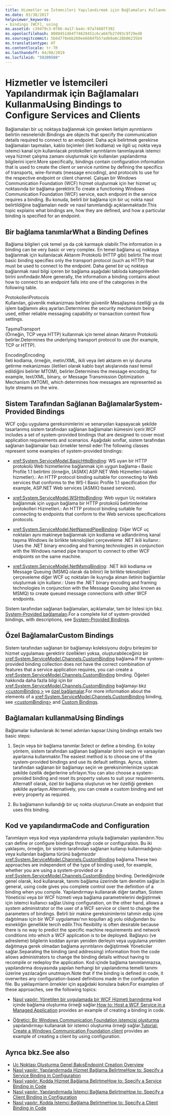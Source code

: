 ```yaml
---
title: Hizmetler ve İstemcileri Yapılandırmak için Bağlamaları Kullanma
ms.date: 03/30/2017
helpviewer_keywords:
- bindings [WCF], using
ms.assetid: c39479c3-0766-4a17-ba4c-97a74607f392
ms.openlocfilehash: 8080451d64f74629451c6ca66fb27d93c9f29ed8
ms.sourcegitcommit: 5b6d778ebb269ee6684fb57ad69a8c28b06235b9
ms.translationtype: HT
ms.contentlocale: tr-TR
ms.lasthandoff: 04/08/2019
ms.locfileid: "59209508"
---
```

# <a name="using-bindings-to-configure-services-and-clients"></a><span data-ttu-id="4fad1-102">Hizmetler ve İstemcileri Yapılandırmak için Bağlamaları Kullanma</span><span class="sxs-lookup"><span data-stu-id="4fad1-102">Using Bindings to Configure Services and Clients</span></span>
<span data-ttu-id="4fad1-103">Bağlamaları bir uç noktaya bağlanmak için gereken iletişim ayrıntılarını belirtin nesneleridir.</span><span class="sxs-lookup"><span data-stu-id="4fad1-103">Bindings are objects that specify the communication details required to connect to an endpoint.</span></span> <span data-ttu-id="4fad1-104">Daha açık belirtmek gerekirse bağlamaları taşımaları, kablo biçimleri (ileti kodlama) ve ilgili uç nokta veya istemci kanal için kullanılacak protokolleri ayrıntılarını tanımlayarak istemci veya hizmet çalışma zamanı oluşturmak için kullanılan yapılandırma bilgilerini içerir.</span><span class="sxs-lookup"><span data-stu-id="4fad1-104">More specifically, bindings contain configuration information that is used to create the client or service runtime by defining the specifics of transports, wire-formats (message encoding), and protocols to use for the respective endpoint or client channel.</span></span> <span data-ttu-id="4fad1-105">Çalışan bir Windows Communication Foundation (WCF) hizmet oluşturmak için her hizmet uç noktasında bir bağlama gerektirir.</span><span class="sxs-lookup"><span data-stu-id="4fad1-105">To create a functioning Windows Communication Foundation (WCF) service, each endpoint in the service requires a binding.</span></span> <span data-ttu-id="4fad1-106">Bu konuda, belirli bir bağlama için bir uç nokta nasıl belirtildiğine bağlamaları nedir ve nasıl tanımlandığı açıklanmaktadır.</span><span class="sxs-lookup"><span data-stu-id="4fad1-106">This topic explains what bindings are, how they are defined, and how a particular binding is specified for an endpoint.</span></span>  
  
## <a name="what-a-binding-defines"></a><span data-ttu-id="4fad1-107">Bir bağlama tanımlar</span><span class="sxs-lookup"><span data-stu-id="4fad1-107">What a Binding Defines</span></span>  
 <span data-ttu-id="4fad1-108">Bağlama bilgileri çok temel ya da çok karmaşık olabilir.</span><span class="sxs-lookup"><span data-stu-id="4fad1-108">The information in a binding can be very basic or very complex.</span></span> <span data-ttu-id="4fad1-109">En temel bağlama uç noktaya bağlanmak için kullanılacak Aktarım Protokolü (HTTP gibi) belirtir.</span><span class="sxs-lookup"><span data-stu-id="4fad1-109">The most basic binding specifies only the transport protocol (such as HTTP) that must be used to connect to the endpoint.</span></span> <span data-ttu-id="4fad1-110">Daha genel bir uç noktaya bağlanmak nasıl bilgi içeren bir bağlama aşağıdaki tabloda kategorilerden birini sınıfındadır.</span><span class="sxs-lookup"><span data-stu-id="4fad1-110">More generally, the information a binding contains about how to connect to an endpoint falls into one of the categories in the following table.</span></span>  
  
 <span data-ttu-id="4fad1-111">Protokolleri</span><span class="sxs-lookup"><span data-stu-id="4fad1-111">Protocols</span></span>  
 <span data-ttu-id="4fad1-112">Kullanılan, güvenlik mekanizması belirler güvenilir Mesajlaşma özelliği ya da işlem bağlamını akış ayarları.</span><span class="sxs-lookup"><span data-stu-id="4fad1-112">Determines the security mechanism being used, either reliable messaging capability or transaction context flow settings.</span></span>  
  
 <span data-ttu-id="4fad1-113">Taşıma</span><span class="sxs-lookup"><span data-stu-id="4fad1-113">Transport</span></span>  
 <span data-ttu-id="4fad1-114">(Örneğin, TCP veya HTTP) kullanmak için temel alınan Aktarım Protokolü belirler.</span><span class="sxs-lookup"><span data-stu-id="4fad1-114">Determines the underlying transport protocol to use (for example, TCP or HTTP).</span></span>  
  
 <span data-ttu-id="4fad1-115">Encoding</span><span class="sxs-lookup"><span data-stu-id="4fad1-115">Encoding</span></span>  
 <span data-ttu-id="4fad1-116">İleti kodlama, örneğin, metin/XML, ikili veya ileti aktarım en iyi duruma getirme mekanizması (iletileri olarak kablo bayt akışlarında nasıl temsil edildiğini belirler MTOM), belirler.</span><span class="sxs-lookup"><span data-stu-id="4fad1-116">Determines the message encoding, for example, text/XML, binary, or Message Transmission Optimization Mechanism (MTOM), which determines how messages are represented as byte streams on the wire.</span></span>  
  
## <a name="system-provided-bindings"></a><span data-ttu-id="4fad1-117">Sistem Tarafından Sağlanan Bağlamalar</span><span class="sxs-lookup"><span data-stu-id="4fad1-117">System-Provided Bindings</span></span>  
 <span data-ttu-id="4fad1-118">WCF çoğu uygulama gereksinimlerini ve senaryoları kapsayacak şekilde tasarlanmış sistem tarafından sağlanan bağlamaları kümesini içerir.</span><span class="sxs-lookup"><span data-stu-id="4fad1-118">WCF includes a set of system-provided bindings that are designed to cover most application requirements and scenarios.</span></span> <span data-ttu-id="4fad1-119">Aşağıdaki sınıflar, sistem tarafından sağlanan bağlamalar bazı örnekler temsil eder:</span><span class="sxs-lookup"><span data-stu-id="4fad1-119">The following classes represent some examples of system-provided bindings:</span></span>  
  
-   <xref:System.ServiceModel.BasicHttpBinding><span data-ttu-id="4fad1-120">: WS uyan bir HTTP protokolü Web hizmetlerine bağlanmak için uygun bağlama-ı Basic Profile 1.1 belirtimi (örneğin, [ASMX] ASP.NET Web Hizmetleri-tabanlı hizmetler).</span><span class="sxs-lookup"><span data-stu-id="4fad1-120">: An HTTP protocol binding suitable for connecting to Web services that conforms to the WS-I Basic Profile 1.1 specification (for example, ASP.NET Web services [ASMX]-based services).</span></span>  
  
-   <xref:System.ServiceModel.WSHttpBinding><span data-ttu-id="4fad1-121">: Web uygun Uç noktalara bağlanmak için uygun bağlama bir HTTP protokolü belirtimlerine protokolleri Hizmetleri.</span><span class="sxs-lookup"><span data-stu-id="4fad1-121">: An HTTP protocol binding suitable for connecting to endpoints that conform to the Web services specifications protocols.</span></span>  
  
-   <xref:System.ServiceModel.NetNamedPipeBinding><span data-ttu-id="4fad1-122">: Diğer WCF uç noktaları aynı makineye bağlanmak için kodlama ve adlandırılmış kanal taşıma Windows ile birlikte teknolojileri çerçeveleme .NET ikili kullanır.</span><span class="sxs-lookup"><span data-stu-id="4fad1-122">: Uses the .NET binary encoding and framing technologies in conjunction with the Windows named pipe transport to connect to other WCF endpoints on the same machine.</span></span>  
  
-   <xref:System.ServiceModel.NetMsmqBinding><span data-ttu-id="4fad1-123">: .NET ikili kodlama ve Message Queuing (MSMQ olarak da bilinir) ile birlikte teknolojileri çerçeveleme diğer WCF uç noktaları ile kuyruğa alınan iletinin bağlantılar oluşturmak için kullanır.</span><span class="sxs-lookup"><span data-stu-id="4fad1-123">: Uses the .NET binary encoding and framing technologies in conjunction with the Message Queuing (also known as MSMQ) to create queued message connections with other WCF endpoints.</span></span>  
  
 <span data-ttu-id="4fad1-124">Sistem tarafından sağlanan bağlamaları, açıklamalar, tam bir listesi için bkz. [System-Provided bağlamaları](../../../docs/framework/wcf/system-provided-bindings.md).</span><span class="sxs-lookup"><span data-stu-id="4fad1-124">For a complete list of system-provided bindings, with descriptions, see [System-Provided Bindings](../../../docs/framework/wcf/system-provided-bindings.md).</span></span>  
  
## <a name="custom-bindings"></a><span data-ttu-id="4fad1-125">Özel Bağlamalar</span><span class="sxs-lookup"><span data-stu-id="4fad1-125">Custom Bindings</span></span>  
 <span data-ttu-id="4fad1-126">Sistem tarafından sağlanan bir bağlamayı koleksiyonu doğru birleşimi bir hizmet uygulaması gerektirir özellikleri yoksa, oluşturabileceğiniz bir <xref:System.ServiceModel.Channels.CustomBinding> bağlama.</span><span class="sxs-lookup"><span data-stu-id="4fad1-126">If the system-provided binding collection does not have the correct combination of features that a service application requires, you can create a <xref:System.ServiceModel.Channels.CustomBinding> binding.</span></span> <span data-ttu-id="4fad1-127">Öğeleri hakkında daha fazla bilgi için bir <xref:System.ServiceModel.Channels.CustomBinding> bağlamayı bkz [ \<customBinding >](../../../docs/framework/configure-apps/file-schema/wcf/custombinding.md) ve [özel bağlamalar](../../../docs/framework/wcf/extending/custom-bindings.md).</span><span class="sxs-lookup"><span data-stu-id="4fad1-127">For more information about the elements of a <xref:System.ServiceModel.Channels.CustomBinding> binding, see [\<customBinding>](../../../docs/framework/configure-apps/file-schema/wcf/custombinding.md) and [Custom Bindings](../../../docs/framework/wcf/extending/custom-bindings.md).</span></span>  
  
## <a name="using-bindings"></a><span data-ttu-id="4fad1-128">Bağlamaları kullanma</span><span class="sxs-lookup"><span data-stu-id="4fad1-128">Using Bindings</span></span>  
 <span data-ttu-id="4fad1-129">Bağlamalar kullanılarak iki temel adımları kapsar:</span><span class="sxs-lookup"><span data-stu-id="4fad1-129">Using bindings entails two basic steps:</span></span>  
  
1.  <span data-ttu-id="4fad1-130">Seçin veya bir bağlama tanımlar.</span><span class="sxs-lookup"><span data-stu-id="4fad1-130">Select or define a binding.</span></span> <span data-ttu-id="4fad1-131">En kolay yöntem, sistem tarafından sağlanan bağlamalar birini seçin ve varsayılan ayarlarına kullanmaktır.</span><span class="sxs-lookup"><span data-stu-id="4fad1-131">The easiest method is to choose one of the system-provided bindings and use its default settings.</span></span> <span data-ttu-id="4fad1-132">Ayrıca, sistem tarafından sağlanan bir bağlamayı seçin ve gereksinimlerinize uyacak şekilde özellik değerlerine sıfırlayın.</span><span class="sxs-lookup"><span data-stu-id="4fad1-132">You can also choose a system-provided binding and reset its property values to suit your requirements.</span></span> <span data-ttu-id="4fad1-133">Alternatif olarak, özel bir bağlama oluşturun ve her özelliği gereken şekilde ayarlayın.</span><span class="sxs-lookup"><span data-stu-id="4fad1-133">Alternatively, you can create a custom binding and set every property as required.</span></span>  
  
2.  <span data-ttu-id="4fad1-134">Bu bağlamanın kullandığı bir uç nokta oluşturun.</span><span class="sxs-lookup"><span data-stu-id="4fad1-134">Create an endpoint that uses this binding.</span></span>  
  
## <a name="code-and-configuration"></a><span data-ttu-id="4fad1-135">Kod ve yapılandırma</span><span class="sxs-lookup"><span data-stu-id="4fad1-135">Code and Configuration</span></span>  
 <span data-ttu-id="4fad1-136">Tanımlayın veya kod veya yapılandırma yoluyla bağlamaları yapılandırın.</span><span class="sxs-lookup"><span data-stu-id="4fad1-136">You can define or configure bindings through code or configuration.</span></span> <span data-ttu-id="4fad1-137">Bu iki yaklaşımı, örneğin, bir sistem tarafından sağlanan kullanıp kullanmadığınızı veya kullanılan bağlama türünü bağımsızdır <xref:System.ServiceModel.Channels.CustomBinding> bağlama.</span><span class="sxs-lookup"><span data-stu-id="4fad1-137">These two approaches are independent of the type of binding used, for example, whether you are using a system-provided or a <xref:System.ServiceModel.Channels.CustomBinding> binding.</span></span> <span data-ttu-id="4fad1-138">Derlediğinizde genel olarak, kod kullanarak, tanımı bağlama üzerinde tam denetim sağlar.</span><span class="sxs-lookup"><span data-stu-id="4fad1-138">In general, using code gives you complete control over the definition of a binding when you compile.</span></span> <span data-ttu-id="4fad1-139">Yapılandırmayı kullanarak diğer taraftan, Sistem Yöneticisi veya bir WCF hizmeti veya bağlama parametrelerini değiştirmek için istemci kullanıcı sağlar.</span><span class="sxs-lookup"><span data-stu-id="4fad1-139">Using configuration, on the other hand, allows a system administrator or the user of a WCF service or client to change the parameters of bindings.</span></span> <span data-ttu-id="4fad1-140">Belirli bir makine gereksinimlerini tahmin edip içine dağıtılması için bir WCF uygulaması'nın koşulları ağ yolu olduğundan bu esnekliğin genellikle tercih edilir.</span><span class="sxs-lookup"><span data-stu-id="4fad1-140">This flexibility is often desirable because there is no way to predict the specific machine requirements and network conditions into which a WCF application is to be deployed.</span></span> <span data-ttu-id="4fad1-141">Bağlayıcı (ve adresleme) bilgilerin koddan ayıran yeniden derleyin veya uygulama yeniden dağıtmaya gerek olmadan bağlama ayrıntılarını değiştirmek Yöneticiler sağlar.</span><span class="sxs-lookup"><span data-stu-id="4fad1-141">Separating the binding (and addressing) information from the code allows administrators to change the binding details without having to recompile or redeploy the application.</span></span> <span data-ttu-id="4fad1-142">Kod içinde bağlama tanımlanmazsa, yapılandırma dosyasında yapılan herhangi bir yapılandırma temelli tanımı üzerine yazılacağını unutmayın.</span><span class="sxs-lookup"><span data-stu-id="4fad1-142">Note that if the binding is defined in code, it overwrites any configuration-based definitions made in the configuration file.</span></span> <span data-ttu-id="4fad1-143">Bu yaklaşımların örnekler için aşağıdaki konulara bakın:</span><span class="sxs-lookup"><span data-stu-id="4fad1-143">For examples of these approaches, see the following topics:</span></span>  
  
-   <span data-ttu-id="4fad1-144">[Nasıl yapılır: Yönetilen bir uygulamada bir WCF Hizmeti barındırma](../../../docs/framework/wcf/how-to-host-a-wcf-service-in-a-managed-application.md) kod içinde bağlama oluşturma örneği sağlar.</span><span class="sxs-lookup"><span data-stu-id="4fad1-144">[How to: Host a WCF Service in a Managed Application](../../../docs/framework/wcf/how-to-host-a-wcf-service-in-a-managed-application.md) provides an example of creating a binding in code.</span></span>  
  
-   <span data-ttu-id="4fad1-145">[Öğretici: Bir Windows Communication Foundation istemcisi oluşturma](../../../docs/framework/wcf/how-to-create-a-wcf-client.md) yapılandırmayı kullanarak bir istemci oluşturma örneği sağlar.</span><span class="sxs-lookup"><span data-stu-id="4fad1-145">[Tutorial: Create a Windows Communication Foundation client](../../../docs/framework/wcf/how-to-create-a-wcf-client.md) provides an example of creating a client by using configuration.</span></span>  
  
## <a name="see-also"></a><span data-ttu-id="4fad1-146">Ayrıca bkz.</span><span class="sxs-lookup"><span data-stu-id="4fad1-146">See also</span></span>

- [<span data-ttu-id="4fad1-147">Uç Noktası Oluşturma Genel Bakış</span><span class="sxs-lookup"><span data-stu-id="4fad1-147">Endpoint Creation Overview</span></span>](../../../docs/framework/wcf/endpoint-creation-overview.md)
- [<span data-ttu-id="4fad1-148">Nasıl yapılır: Yapılandırmada Hizmet Bağlama Belirtme</span><span class="sxs-lookup"><span data-stu-id="4fad1-148">How to: Specify a Service Binding in Configuration</span></span>](../../../docs/framework/wcf/how-to-specify-a-service-binding-in-configuration.md)
- [<span data-ttu-id="4fad1-149">Nasıl yapılır: Kodda Hizmet Bağlama Belirtme</span><span class="sxs-lookup"><span data-stu-id="4fad1-149">How to: Specify a Service Binding in Code</span></span>](../../../docs/framework/wcf/how-to-specify-a-service-binding-in-code.md)
- [<span data-ttu-id="4fad1-150">Nasıl yapılır: Yapılandırmada İstemci Bağlama Belirtme</span><span class="sxs-lookup"><span data-stu-id="4fad1-150">How to: Specify a Client Binding in Configuration</span></span>](../../../docs/framework/wcf/how-to-specify-a-client-binding-in-configuration.md)
- [<span data-ttu-id="4fad1-151">Nasıl yapılır: Kodda İstemci Bağlama Belirtme</span><span class="sxs-lookup"><span data-stu-id="4fad1-151">How to: Specify a Client Binding in Code</span></span>](../../../docs/framework/wcf/how-to-specify-a-client-binding-in-code.md)
